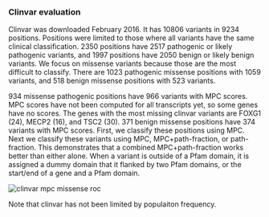 ### Clinvar evaluation

Clinvar was downloaded February 2016. It has 10806 variants in 9234 positions. Positions were limited to those where all variants have the same clinical classification. 2350 positions have 2517 pathogenic or likely pathogenic variants, and 1997 positions have 2050 benign or likely benign variants. We focus on missense variants because those are the most difficult to classify. There are 1023 pathogenic missense positions with 1059 variants, and 518 benign missense positions with 523 variants.

934 missense pathogenic positions have 966 variants with MPC scores. MPC scores have not been computed for all transcripts yet, so some genes have no scores. The genes with the most missing clinvar variants are FOXG1 (24), MECP2 (16), and TSC2 (30). 371 benign missense positions have 374 variants with MPC scores. First, we classify these positions using MPC. Next we classify these variants using MPC, MPC+path-fraction, or path-fraction. This demonstrates that a combined MPC+path-fraction works better than either alone. When a variant is outside of a Pfam domain, it is assigned a dummy domain that it flanked by two Pfam domains, or the start/end of a gene and a Pfam domain.

![clinvar mpc missense roc](plots/clinvar_roc_feature_union.png)

Note that clinvar has not been limited by populaiton frequency.

